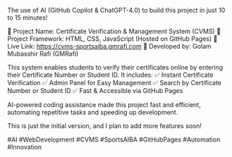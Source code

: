The use of AI (GitHub Copilot & ChatGPT-4.0) to build this project in just 10 to 15 minutes!

🔹 Project Name: Certificate Verification & Management System (CVMS)
🔹 Project Framework: HTML, CSS, JavaScript (Hosted on GitHub Pages)
🔹 Live Link: https://cvms-sportsaiba.gmrafi.com
🔹 Developed by: Golam Mubasshir Rafi (GMRafi)

This system enables students to verify their certificates online by entering their Certificate Number or Student ID. It includes:
✅ Instant Certificate Verification
✅ Admin Panel for Easy Management
✅ Search by Certificate Number or Student ID
✅ Fast & Accessible via GitHub Pages

AI-powered coding assistance made this project fast and efficient, automating repetitive tasks and speeding up development.

This is just the initial version, and I plan to add more features soon! 

#AI #WebDevelopment #CVMS #SportsAIBA #GitHubPages #Automation #Innovation
